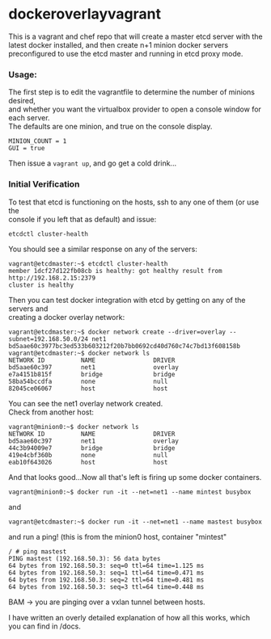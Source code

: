 # dockeroverlayvagrant
This is a vagrant and chef repo that will create a master etcd server
with the latest docker installed, and then create n+1 minion docker servers
preconfigured to use the etcd master and running in etcd proxy mode.

### Usage:  
The first step is to edit the vagrantfile to determine the number of minions desired,  
and whether you want the virtualbox provider to open a console window for each server.   
The defaults are one minion, and true on the console display.   
```
MINION_COUNT = 1
GUI = true
```  
Then issue a ```vagrant up```, and go get a cold drink...   

### Initial Verification  
To test that etcd is functioning on the hosts, ssh to any one of them (or use the  
console if you left that as default) and issue:   
```
etcdctl cluster-health
```
You should see a similar response on any of the servers:   
```
vagrant@etcdmaster:~$ etcdctl cluster-health
member 1dcf27d122fb08cb is healthy: got healthy result from http://192.168.2.15:2379
cluster is healthy
```
Then you can test docker integration with etcd by getting on any of the servers and   
creating a docker overlay network:   
```
vagrant@etcdmaster:~$ docker network create --driver=overlay --subnet=192.168.50.0/24 net1
bd5aae60c3977bc3ed533b603212f20b7bb0692cd40d760c74c7bd13f608158b
vagrant@etcdmaster:~$ docker network ls
NETWORK ID          NAME                DRIVER
bd5aae60c397        net1                overlay             
e7a4151b815f        bridge              bridge              
58ba54bccdfa        none                null                
82045ce06067        host                host            
```
You can see the net1 overlay network created.   
Check from another host:     
```
vagrant@minion0:~$ docker network ls
NETWORK ID          NAME                DRIVER
bd5aae60c397        net1                overlay             
44c3b94009e7        bridge              bridge              
419e4cbf360b        none                null                
eab10f643026        host                host  
```   
And that looks good...Now all that's left is firing up some docker containers.  
```
vagrant@minion0:~$ docker run -it --net=net1 --name mintest busybox
```  
and  
```
vagrant@etcdmaster:~$ docker run -it --net=net1 --name mastest busybox
```
and run a ping! (this is from the minion0 host, container "mintest"   
```
/ # ping mastest
PING mastest (192.168.50.3): 56 data bytes
64 bytes from 192.168.50.3: seq=0 ttl=64 time=1.125 ms
64 bytes from 192.168.50.3: seq=1 ttl=64 time=0.471 ms
64 bytes from 192.168.50.3: seq=2 ttl=64 time=0.481 ms
64 bytes from 192.168.50.3: seq=3 ttl=64 time=0.448 ms
```   
BAM -> you are pinging over a vxlan tunnel between hosts.   

I have written an overly detailed explanation of how all this works, which you can find in /docs.   



